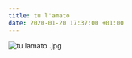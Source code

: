 ```yaml
---
title: tu l'amato
date: 2020-01-20 17:37:00 +01:00
---
```


![tu lamato .jpg](/uploads/tu%20lamato%20.jpg)